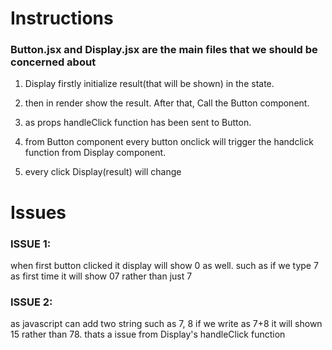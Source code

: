 # Instructions

### Button.jsx and Display.jsx are the main files that we should be concerned about

1. Display firstly initialize result(that will be shown) in the state.

2. then in render show the result. After that, Call the Button component.

3. as props handleClick function has been sent to Button.

4. from Button component every button onclick will trigger the handclick function 
from Display component.

5. every click Display(result) will change



# Issues

### ISSUE 1:
when first button clicked it display will show 0 as well.
such as if we type 7 as first time it will show 07 rather than just 7

### ISSUE 2:
 as javascript can add two string such as 7, 8 if we write as 7+8 it will shown 15 
rather than 78. thats a issue from Display's handleClick function